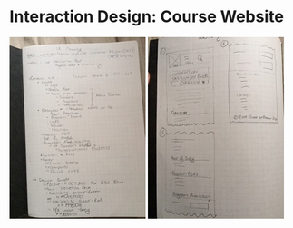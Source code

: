 # Interaction Design: Course Website 
![Justine's Planning Process](planning/planningprocess_01_v02.jpg)
![Justine's planning process](planning/planningprocess_02.jpeg)
